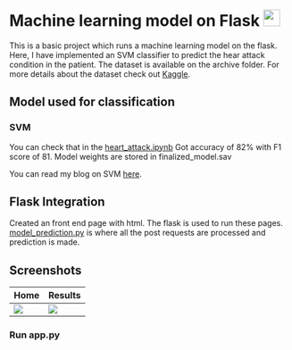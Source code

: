 # Machine learning model on Flask <img src="https://raw.githubusercontent.com/MartinHeinz/MartinHeinz/master/wave.gif" width="30px">

This is a basic project which runs a machine learning model on the flask. 
Here, I have implemented an SVM classifier to predict the hear attack condition in the patient. 
The dataset is available on the archive folder. For more details about the dataset check out [Kaggle](https://www.kaggle.com/rashikrahmanpritom/heart-attack-analysis-prediction-dataset "Heart Attack Analysis & Prediction Dataset").

## Model used for classification 
### SVM 
You can check that in the [heart_attack.ipynb](https://github.com/Arshad221b/Machine-Learning-with-flask/blob/master/heart_attack.ipynb)
Got accuracy of 82% with F1 score of 81.
Model weights are stored in finalized_model.sav

You can read my blog on SVM [here](https://www.arshad-kazi.com/mathematics-behind-svmsupport-vector-machine/).

## Flask Integration 
Created an front end page with html. The flask is used to run these pages. [model_prediction.py](https://github.com/Arshad221b/Machine-Learning-with-flask/blob/master/model_prediction.py) is where all the post requests are processed and prediction is made. 

## Screenshots
| Home      | Results      | 
|------------|-------------| 
<img src="https://github.com/Arshad221b/Machine-Learning-with-flask/blob/master/images/Screenshot%202021-06-17%20at%203.23.52%20PM.png"> |<img src="https://github.com/Arshad221b/Machine-Learning-with-flask/blob/master/images/Screenshot%202021-06-17%20at%203.09.41%20PM.png">


### Run app.py
